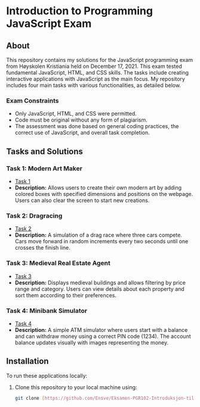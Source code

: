 
# Introduction to Programming JavaScript Exam

## About
This repository contains my solutions for the JavaScript programming exam from Høyskolen Kristiania held on December 17, 2021. This exam tested fundamental JavaScript, HTML, and CSS skills. The tasks include creating interactive applications with JavaScript as the main focus. My repository includes four main tasks with various functionalities, as detailed below.

### Exam Constraints
- Only JavaScript, HTML, and CSS were permitted.
- Code must be original without any form of plagiarism.
- The assessment was done based on general coding practices, the correct use of JavaScript, and overall task completion.

## Tasks and Solutions

### Task 1: Modern Art Maker
- [Task 1](https://ensve.github.io/Eksamen-PGR102-Introduksjon-til-programmering-H2021-Flere-Oppgaver/oppgave1.html)
- **Description:** Allows users to create their own modern art by adding colored boxes with specified dimensions and positions on the webpage. Users can also clear the screen to start new creations.

### Task 2: Dragracing
- [Task 2](https://ensve.github.io/Eksamen-PGR102-Introduksjon-til-programmering-H2021-Flere-Oppgaver/oppgave2.html)
- **Description:** A simulation of a drag race where three cars compete. Cars move forward in random increments every two seconds until one crosses the finish line.

### Task 3: Medieval Real Estate Agent
- [Task 3](https://ensve.github.io/Eksamen-PGR102-Introduksjon-til-programmering-H2021-Flere-Oppgaver/oppgave3.html)
- **Description:** Displays medieval buildings and allows filtering by price range and category. Users can view details about each property and sort them according to their preferences.

### Task 4: Minibank Simulator
- [Task 4](https://ensve.github.io/Eksamen-PGR102-Introduksjon-til-programmering-H2021-Flere-Oppgaver/oppgave4-student2.html)
- **Description:** A simple ATM simulator where users start with a balance and can withdraw money using a correct PIN code (1234). The account balance updates visually with images representing the money. 

## Installation
To run these applications locally:
1. Clone this repository to your local machine using:
   ```bash
   git clone [https://github.com/Ensve/Eksamen-PGR102-Introduksjon-til-programmering-H2021-Flere-Oppgaver.git]
